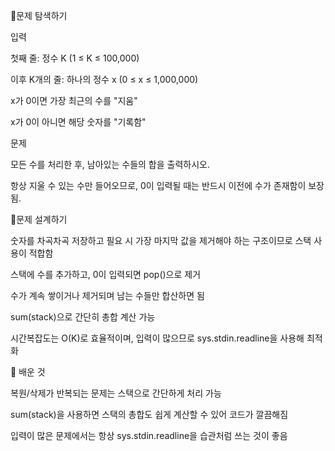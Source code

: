 📍문제 탐색하기

입력

첫째 줄: 정수 K (1 ≤ K ≤ 100,000)

이후 K개의 줄: 하나의 정수 x (0 ≤ x ≤ 1,000,000)

x가 0이면 가장 최근의 수를 "지움"

x가 0이 아니면 해당 숫자를 "기록함"

문제

모든 수를 처리한 후, 남아있는 수들의 합을 출력하시오.

항상 지울 수 있는 수만 들어오므로, 0이 입력될 때는 반드시 이전에 수가 존재함이 보장됨.

📍문제 설계하기

숫자를 차곡차곡 저장하고 필요 시 가장 마지막 값을 제거해야 하는 구조이므로 스택 사용이 적합함

스택에 수를 추가하고, 0이 입력되면 pop()으로 제거

수가 계속 쌓이거나 제거되며 남는 수들만 합산하면 됨

sum(stack)으로 간단히 총합 계산 가능

시간복잡도는 O(K)로 효율적이며, 입력이 많으므로 sys.stdin.readline을 사용해 최적화

🥕 배운 것

복원/삭제가 반복되는 문제는 스택으로 간단하게 처리 가능

sum(stack)을 사용하면 스택의 총합도 쉽게 계산할 수 있어 코드가 깔끔해짐

입력이 많은 문제에서는 항상 sys.stdin.readline을 습관처럼 쓰는 것이 좋음
